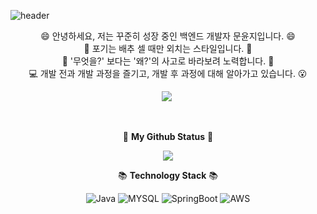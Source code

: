 ![header](https://capsule-render.vercel.app/api?type=waving&color=auto&height=250&section=header&text=moonz&fontSize=90&fontAlign=70&animation=fadeIn&fontAlignY=37&desc=welcome%20to%20my%20world!&descAlignY=51&descAlign=75)
<p align='center'>
😄 안녕하세요, 저는 꾸준히 성장 중인 백엔드 개발자 문윤지입니다. 😄<br>
🌱 포기는 배추 셀 때만 외치는 스타일입니다. 🌱<br>
🤔 '무엇을?' 보다는 '왜?'의 사고로 바라보려 노력합니다. 🤔<br>
💻 개발 전과 개발 과정을 즐기고, 개발 후 과정에 대해 알아가고 있습니다. 😮
</p>

<p align='center'>
  <a href="https://thisisprogrammingworld.tistory.com/"><img src="http://img.shields.io/badge/Tistory-FFD400?style=flat-square&logo=TV%20Time&logoColor=white"/></a>&nbsp
</p>

</p>
<br>
<!-- 가장 많이 사용된 언어
<img src="https://github-readme-stats.vercel.app/api/top-langs/?username=BananMoon&layout=compact"/>
-->
<p align='center'>
 🐾 <b>My Github Status</b> 🐾
</p>

<p align='center'>
<img src = "https://github-readme-stats.vercel.app/api?username=BananMoon&show_icons=true&hide=contribs&bg_color=30,e96443,904e95&title_color=fff&text_color=fff"/>
</p>

<p align='center'>
  📚 <b>Technology Stack</b> 📚
</p>

<p align='center'>
  <img alt="Java" src ="https://img.shields.io/badge/Java-007396.svg?&style=for-the-badge&logo=Java&logoColor=white"/>   
  <img alt="MYSQL" src ="https://img.shields.io/badge/Mysql-4479A1.svg?&style=for-the-badge&logo=Mysql&logoColor=white"/>
  <img alt="SpringBoot" src ="https://img.shields.io/badge/SpringBoot-6DB33F.svg?&style=for-the-badge&logo=SpringBoot&logoColor=white"/>
  <img alt="AWS" src ="https://img.shields.io/badge/AWS-232F3E.svg?&style=for-the-badge&logo=AmazonAws&logoColor=white"/>
</p>

<!--<h3 align="center">•••</h3>-->

<!--<p align='center'>
  <a href=""><img src="https://hits.seeyoufarm.com/api/count/incr/badge.svg?url=https%3A%2F%2Fgithub.com%2FBananMoon&count_bg=%23BFEF9B&title_bg=%23F5D3D3&icon=github.svg&icon_color=%234F0F0A&title=hits&edge_flat=false"></a>
</p>
<img alt="JAVASCRIPT" src ="https://img.shields.io/badge/Javascript-F7DF1E.svg?&style=for-the-badge&logo=Javascript&logoColor=white"/> <img alt="HTML5" src ="https://img.shields.io/badge/HTML5-E34F26.svg?&style=for-the-badge&logo=Html5&logoColor=white"/> <img alt="CSS3" src ="https://img.shields.io/badge/CSS3-1572B6.svg?&style=for-the-badge&logo=Css3&logoColor=white"/> <img alt="Python" src ="https://img.shields.io/badge/Python-3776AB.svg?&style=for-the-badge&logo=Python&logoColor=white"/>-->

<!--

🌱 I'm currently doing Algorighthm Problem Solving, job search, study of Framework core and Java 🌱<br>
저는 현재 알고리즘 풀이, 직업 탐색, 자바와 프레임워크의 core 공부를 진행 중입니다.<br>
🤔 I’m interested in.. ✍️ writing beautiful code 🤔<br>
저는 깨끗하고 유지보수 좋은 코드를 작성하는 것에 관심이 많아요.<br>
📫 How to reach me? 👉 <i>younji1115@gmail.com</i> 👈<br>
**BananMoon/BananMoon** is a ✨ _special_ ✨ repository because its `README.md` (this file) appears on your GitHub profile.

Here are some ideas to get you started:

- 🔭 I’m currently working on ...
- 🌱 I’m currently learning ...
- 👯 I’m looking to collaborate on ...
- 🤔 I’m looking for help with ... writing beautiful code✍️
- 💬 Ask me about ...
- 📫 How to reach me: younji1115@gmail.com
- 😄 Pronouns: ...
- ⚡ Fun fact: ...
-->
